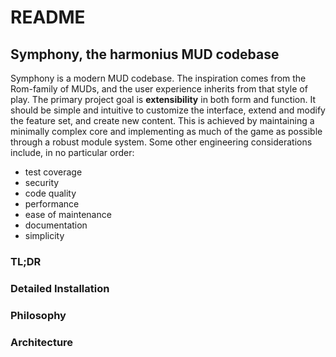 # README

## Symphony, the harmonius MUD codebase
Symphony is a modern MUD codebase. The inspiration comes from the Rom-family of MUDs, and the user
experience inherits from that style of play. The primary project goal is **extensibility** in both
form and function. It should be simple and intuitive to customize the interface, extend and modify
the feature set, and create new content. This is achieved by maintaining a minimally complex core
and implementing as much of the game as possible through a robust module system. Some other
engineering considerations include, in no particular order:

 * test coverage
 * security
 * code quality
 * performance
 * ease of maintenance
 * documentation
 * simplicity

### TL;DR

### Detailed Installation

### Philosophy

### Architecture
